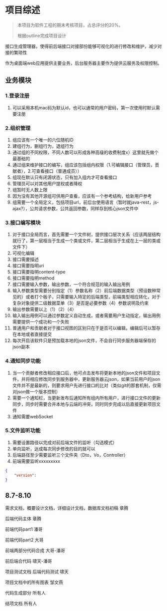 # 项目综述

>本项目为软件工程的期末考核项目，占总评分的20%。
>
>根据outline完成项目设计

接口生成管理器，使得前后端接口对接部份能够可视化的进行修改和维护，减少对接的繁琐性

作为桌面端web应用提供主要业务，后台服务器主要作为提供云服务及权限控制。

## 业务模块

### 1.登录注册

1. 可以采用本机mac码为默认id，也可以通常的用户密码，第一次使用时默认需要注册

### 2.组织管理

1. 组应该有一个唯一的六位随机ID
2. 建组行为，删组行为，退组行为
3. 通过组的不同权限，不同人数可以形成各种高级的收费制度x）这里就先做个最基础的
4. 通过组来维护接口的编写，组应该包括组内权限（1.可编辑接口（管理员，贡献者），2.可查看接口（普通成员））
5. 组现在默认只有闭源状态，只有加入组内才可查看接口
6. 管理员可以对其他用户提权或者降权
7. 组暂时无人数上限
8. 因为没有其他开源组可供用户查看，应该有一个参考结构，给新用户参考
9. 组需要一个全局定义，包括项目url，前后台使用语言（暂时就java-rest，js-ajax?），公共请求参数，公共返回参数，同样存到核心json文件中

### 3.接口编写模块

1. 对于接口全局而言，首先需要一个文件树，提供接口层次关系（应该两层结构就行了，第一层相当于生成一个类或文件，第二层相当于生成在上一层的类或文件下）
2. 可视化编辑
3. 接口需要描述
4. 接口需要指明uri
5. 接口需要指明content-type
6. 接口需要指明method
7. 接口需要输入参数，输出参数，一个符合规范的输入输出用例
8. 输入参数类型需要分别指定（1）参数名称（2）前后端数据类型（预设数种常见的）或者打个板子，只需要输入特定的后端类型，前端类型相应转化，对于复杂对象提供二级数据菜单（3）是否是必要参数（4）参数说明及约束
9. 输出参数需要以上（1）（2）（4）
10. 输入输出用例可以通过参数定义自动生成，或者需要用户生动指定，输出用例需要提供一个成功和一个失败
11. 普通用户和贡献者对于接口视图的区别只在于是否可以编辑，编辑后可以暂存在本地或者直接提交
12. 每次开启该软件只是预加载本地的json文件，不会自行同步服务器端保存的json副本

### 4.通知同步功能

1. 当一个贡献者修改相应接口后，他可点击发布将更新本地的json文件和项目文件，并将相应修改同步到服务器中，更新服务器云json，如果当前用户的json文件并不是最新的，则要求用户先进行接口的比对（类似git的那套机制，仅需对json做一个版本控制）
2. 需要一个通知栏，当更新发布后通知所有组内所有用户，进行接口文件的更新同步，同步时需要合并本地与云端的冲突，同时同步完成以后直接更新项目文件
3. 通知需要webSocket

### 5.文件监听功能

1. 需要设置路径以完成对前后端文件的监听（勾选模式）
2. 单向监听，达成每次同步修改的目的就可以
3. 后端路径至少需要监听三个文件夹（Dto，Vo，Controller）
4. 前端需要监听xxxxxxxxx

```json
{
    "version":
}
```

## 8.7-8.10

需求文档，概要设计文档，详细设计文档，数据库文档初稿 章腾

后端代码主体 章腾

前端代码part1 潘哥

前端代码part2 大哥

前端两部分代码合成 大哥-潘哥

前后端合代码 啸天-潘哥

项目测试文档 后端代码测试 啸天

项目文档中的所有图表 邹文燕

代码生成部分 所有人

结项文档 所有人
